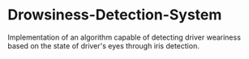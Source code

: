 # Drowsiness-Detection-System
Implementation of an algorithm capable of detecting driver weariness based on the state of driver's eyes through iris detection. 
